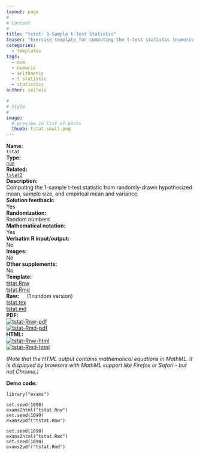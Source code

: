 ```yaml
---
layout: page
#
# Content
#
title: "tstat: 1-Sample t-Test Statistic"
teaser: "Exercise template for computing the t-test statistic (numeric answer) from given hypothesized mean and empirical mean and variance."
categories:
  - templates
tags:
  - num
  - numeric
  - arithmetic
  - t statistic
  - statistics
author: zeileis

#
# Style
#
image:
  # preview in list of posts
  thumb: tstat.small.png
---
```


<div class='row t1 b1'>
  <div class='medium-4 columns'><b>Name:</b></div>
  <div class='medium-8 columns'><code class="highlighter-rouge">tstat</code></div>
</div>
<div class='row t1 b1'>
  <div class='medium-4 columns'><b>Type:</b></div>
  <div class='medium-8 columns'><a href="{{ site.url }}/tag/num/"><code class="highlighter-rouge">num</code></a></div>
</div>
<div class='row t1 b1'>   <div class='medium-4 columns'><b>Related:</b></div>   <div class='medium-8 columns'><a href="{{ site.url }}/templates/tstat2/"><code class="highlighter-rouge">tstat2</code></a></div> </div>

<div class='row t20 b1'>
  <div class='medium-4 columns'><b>Description:</b></div>
  <div class='medium-8 columns'>Computing the 1-sample t-test statistic from randomly-drawn hypothesized mean, sample size, and empirical mean and variance.</div>
</div>
<div class='row t1 b1'>
  <div class='medium-4 columns'><b>Solution feedback:</b></div>
  <div class='medium-8 columns'>Yes</div>
</div>
<div class='row t1 b1'>
  <div class='medium-4 columns'><b>Randomization:</b></div>
  <div class='medium-8 columns'>Random numbers</div>
</div>
<div class='row t1 b1'>
  <div class='medium-4 columns'><b>Mathematical notation:</b></div>
  <div class='medium-8 columns'>Yes</div>
</div>
<div class='row t1 b1'>
  <div class='medium-4 columns'><b>Verbatim R input/output:</b></div>
  <div class='medium-8 columns'>No</div>
</div>
<div class='row t1 b1'>
  <div class='medium-4 columns'><b>Images:</b></div>
  <div class='medium-8 columns'>No</div>
</div>
<div class='row t1 b1'>
  <div class='medium-4 columns'><b>Other supplements:</b></div>
  <div class='medium-8 columns'>No</div>
</div>

<div class='row t20 b1'>
  <div class='medium-4 columns'><b>Template:</b></div>
  <div class='medium-4 columns'><a href="{{ site.url }}/assets/posts/2017-08-14-tstat//tstat.Rnw">tstat.Rnw</a></div>
  <div class='medium-4 columns'><a href="{{ site.url }}/assets/posts/2017-08-14-tstat//tstat.Rmd">tstat.Rmd</a></div>
</div>
<div class='row t1 b1'>
  <div class='medium-4 columns'><b>Raw:</b> (1 random version)</div>
  <div class='medium-4 columns'><a href="{{ site.url }}/assets/posts/2017-08-14-tstat//tstat.tex">tstat.tex</a></div>
  <div class='medium-4 columns'><a href="{{ site.url }}/assets/posts/2017-08-14-tstat//tstat.md" >tstat.md</a></div>
</div>
<div class='row t1 b1'>
  <div class='medium-4 columns'><b>PDF:</b></div>
  <div class='medium-4 columns'><a href="{{ site.url }}/assets/posts/2017-08-14-tstat//tstat-Rnw.pdf"><img src="{{ site.url }}/assets/posts/2017-08-14-tstat//tstat-Rnw-pdf.png" alt="tstat-Rnw-pdf"/></a></div>
  <div class='medium-4 columns'><a href="{{ site.url }}/assets/posts/2017-08-14-tstat//tstat-Rmd.pdf"><img src="{{ site.url }}/assets/posts/2017-08-14-tstat//tstat-Rmd-pdf.png" alt="tstat-Rmd-pdf"/></a></div>
</div>
<div class='row t1 b20'>
  <div class='medium-4 columns'><b>HTML:</b></div>
  <div class='medium-4 columns'><a href="{{ site.url }}/assets/posts/2017-08-14-tstat//tstat-Rnw.html"><img src="{{ site.url }}/assets/posts/2017-08-14-tstat//tstat-Rnw-html.png" alt="tstat-Rnw-html"/></a></div>
  <div class='medium-4 columns'><a href="{{ site.url }}/assets/posts/2017-08-14-tstat//tstat-Rmd.html"><img src="{{ site.url }}/assets/posts/2017-08-14-tstat//tstat-Rmd-html.png" alt="tstat-Rmd-html"/></a></div>
</div>

_(Note that the HTML output contains mathematical equations in MathML. It is displayed by browsers with MathML support like Firefox or Safari - but not Chrome.)_

**Demo code:**

<pre><code class="prettyprint ">library(&quot;exams&quot;)

set.seed(1090)
exams2html(&quot;tstat.Rnw&quot;)
set.seed(1090)
exams2pdf(&quot;tstat.Rnw&quot;)

set.seed(1090)
exams2html(&quot;tstat.Rmd&quot;)
set.seed(1090)
exams2pdf(&quot;tstat.Rmd&quot;)</code></pre>
